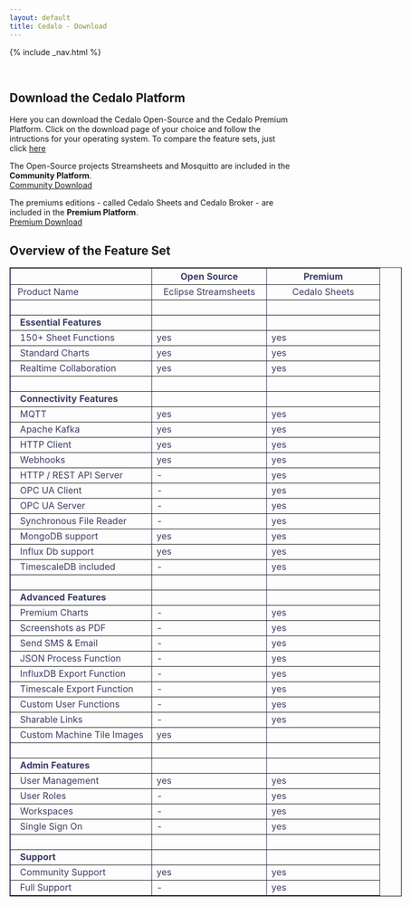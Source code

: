 ```yaml
---
layout: default
title: Cedalo - Download
---
```


<section id="banner" class="downloadpage" role="banner">
<!-- leave unchanged from here  --> 
    {% include _nav.html %}      
    <div class="container">
        <div class="row flex-start" class="align-items: flex-start;">
            <div class="col-md-12 col-sm-12">
                <div class="downloadpage-spacer">
                    <p>&nbsp;</p>
                </div>
            </div>
<!-- until here for nav menus to work smoothly  -->
            <div class="downloadpage-box text-center">
                <div class="col-md-12 col-sm-12">
                    <h1 class="section-header">Download the Cedalo Platform</h1>
                    <p>Here you can download the Cedalo Open-Source and the Cedalo Premium Platform. Click on the download page of your choice and follow the intructions for your operating system. To compare the feature sets, just click <a href="#feature-set">here</a></p>
                </div>
                <div class="col-md-6 col-sm-6 downloadpage-intro">
                    <p>The Open-Source projects Streamsheets and Mosquitto are included in the <b>Community Platform</b>.<br />
                    <a href="https://docs.cedalo.com/installation/community-edition.html" target="_blank" class="btn btn-large">Community Download</a></p>
                </div>
                <div class="col-md-6 col-sm-6 downloadpage-intro">
                    <p>The premiums editions - called Cedalo Sheets and Cedalo Broker - are included in the <b>Premium Platform</b>.<br />
                    <a href="https://docs.cedalo.com/installation/premium-edition.html" target="_blank" class="btn btn-large">Premium Download</a></p>
                </div> 
            </div>
        </div>
    </div>
</section><!-- banner -->

<section id="feature-set" class="products section">
    <div class="container">
        <div class="row no-gutter">
            <div class="col-lg-8 col-md-10 col-sm-12 col-xs-12 col-lg-offset-2 col-md-offset-1">  
                <div class="products-box text-center">
                    <h1>Overview of the Feature Set</h1>
                    <table dir="ltr" style="width: 693px; border-color: #3A3E64;" border="1" cellspacing="0" cellpadding="8"><colgroup><col width="250" /><col width="200" /><col width="200" /></colgroup>
<tbody>
<tr>
<th style="width: 181px; text-align: left;"><span style="color: #3a3e64;">&nbsp; <strong>&nbsp;</strong></span></th>
<th style="width: 186px; text-align: center;"><span style="color: #3a3e64;"><strong>Open Source</strong></span></th>
<th style="width: 140px; text-align: center;"><span style="color: #3a3e64;"><strong>Premium</strong></span></th>
</tr>
<tr>
<td style="width: 181px; text-align: left;"><span style="color: #3a3e64;">&nbsp;Product Name</span></td>
<td style="width: 186px; text-align: center;"><span style="color: #3a3e64;">Eclipse Streamsheets</span></td>
<td style="width: 140px; text-align: center;"><span style="color: #3a3e64;">Cedalo Sheets</span></td>
</tr>
<tr>
<td style="width: 181px; text-align: left;"><span style="color: #3a3e64;"></span></td>
<td style="width: 186px;"><span style="color: #3a3e64;">&nbsp;</span></td>
<td style="width: 140px;"><span style="color: #3a3e64;">&nbsp;</span></td>
</tr>
<tr>
<td style="width: 181px; text-align: left;"><span style="color: #3a3e64;">&nbsp; <strong>Essential Features</strong></span></td>
<td style="width: 186px;"><span style="color: #3a3e64;">&nbsp;</span></td>
<td style="width: 140px;"><span style="color: #3a3e64;">&nbsp;</span></td>
</tr>
<tr>
<td style="width: 181px; text-align: left;"><span style="color: #3a3e64;">&nbsp; 150+ Sheet Functions</span></td>
<td style="width: 186px;"><span style="color: #3a3e64;">yes</span></td>
<td style="width: 140px;"><span style="color: #3a3e64;">yes</span></td>
</tr>
<tr>
<td style="width: 181px; text-align: left;"><span style="color: #3a3e64;">&nbsp; Standard Charts</span></td>
<td style="width: 186px;"><span style="color: #3a3e64;">yes</span></td>
<td style="width: 140px;"><span style="color: #3a3e64;">yes</span></td>
</tr>
<tr>
<td style="width: 181px; text-align: left;"><span style="color: #3a3e64;">&nbsp; Realtime Collaboration</span></td>
<td style="width: 186px;"><span style="color: #3a3e64;">yes</span></td>
<td style="width: 140px;"><span style="color: #3a3e64;">yes</span></td>
</tr>
<tr>
<td style="width: 181px; text-align: left;"><span style="color: #3a3e64;"></span></td>
<td style="width: 186px;"><span style="color: #3a3e64;">&nbsp;</span></td>
<td style="width: 140px;"><span style="color: #3a3e64;">&nbsp;</span></td>
</tr>
<tr>
<td style="width: 181px; text-align: left;"><span style="color: #3a3e64;">&nbsp; <strong>Connectivity Features</strong></span></td>
<td style="width: 186px;"><span style="color: #3a3e64;">&nbsp;</span></td>
<td style="width: 140px;"><span style="color: #3a3e64;">&nbsp;</span></td>
</tr>
<tr>
<td style="width: 181px; text-align: left;"><span style="color: #3a3e64;">&nbsp; MQTT</span></td>
<td style="width: 186px;"><span style="color: #3a3e64;">yes</span></td>
<td style="width: 140px;"><span style="color: #3a3e64;">yes</span></td>
</tr>
<tr>
<td style="width: 181px; text-align: left;"><span style="color: #3a3e64;">&nbsp; Apache Kafka</span></td>
<td style="width: 186px;"><span style="color: #3a3e64;">yes</span></td>
<td style="width: 140px;"><span style="color: #3a3e64;">yes</span></td>
</tr>
<tr>
<td style="width: 181px; text-align: left;"><span style="color: #3a3e64;">&nbsp; HTTP Client</span></td>
<td style="width: 186px;"><span style="color: #3a3e64;">yes</span></td>
<td style="width: 140px;"><span style="color: #3a3e64;">yes</span></td>
</tr>
<tr>
<td style="width: 181px; text-align: left;"><span style="color: #3a3e64;">&nbsp; Webhooks</span></td>
<td style="width: 186px;"><span style="color: #3a3e64;">yes</span></td>
<td style="width: 140px;"><span style="color: #3a3e64;">yes</span></td>
</tr>
<tr>
<td style="width: 181px; text-align: left;"><span style="color: #3a3e64;">&nbsp; HTTP / REST API Server</span></td>
<td style="width: 186px;"><span style="color: #3a3e64;">-</span></td>
<td style="width: 140px;"><span style="color: #3a3e64;">yes</span></td>
</tr>
<tr>
<td style="width: 181px; text-align: left;"><span style="color: #3a3e64;">&nbsp; OPC UA Client</span></td>
<td style="width: 186px;"><span style="color: #3a3e64;">-</span></td>
<td style="width: 140px;"><span style="color: #3a3e64;">yes</span></td>
</tr>
<tr>
<td style="width: 181px; text-align: left;"><span style="color: #3a3e64;">&nbsp; OPC UA Server</span></td>
<td style="width: 186px;"><span style="color: #3a3e64;">-</span></td>
<td style="width: 140px;"><span style="color: #3a3e64;">yes</span></td>
</tr>
<tr>
<td style="width: 181px; text-align: left;"><span style="color: #3a3e64;">&nbsp; Synchronous File Reader</span></td>
<td style="width: 186px;"><span style="color: #3a3e64;">-</span></td>
<td style="width: 140px;"><span style="color: #3a3e64;">yes</span></td>
</tr>
<tr>
<td style="width: 181px; text-align: left;"><span style="color: #3a3e64;">&nbsp; MongoDB support</span></td>
<td style="width: 186px;"><span style="color: #3a3e64;">yes</span></td>
<td style="width: 140px;"><span style="color: #3a3e64;">yes</span></td>
</tr>
<tr>
<td style="width: 181px; text-align: left;"><span style="color: #3a3e64;">&nbsp; Influx Db support</span></td>
<td style="width: 186px;"><span style="color: #3a3e64;">yes</span></td>
<td style="width: 140px;"><span style="color: #3a3e64;">yes</span></td>
</tr>
<tr>
<td style="width: 181px; text-align: left;"><span style="color: #3a3e64;">&nbsp; TimescaleDB included</span></td>
<td style="width: 186px;"><span style="color: #3a3e64;">-</span></td>
<td style="width: 140px;"><span style="color: #3a3e64;">yes</span></td>
</tr>
<tr>
<td style="width: 181px; text-align: left;"><span style="color: #3a3e64;"></span></td>
<td style="width: 186px;"><span style="color: #3a3e64;">&nbsp;</span></td>
<td style="width: 140px;"><span style="color: #3a3e64;">&nbsp;</span></td>
</tr>
<tr>
<td style="width: 181px; text-align: left;"><span style="color: #3a3e64;">&nbsp; <strong>Advanced Features</strong></span></td>
<td style="width: 186px;"><span style="color: #3a3e64;">&nbsp;</span></td>
<td style="width: 140px;"><span style="color: #3a3e64;">&nbsp;</span></td>
</tr>
<tr>
<td style="width: 181px; text-align: left;"><span style="color: #3a3e64;">&nbsp; Premium Charts</span></td>
<td style="width: 186px;"><span style="color: #3a3e64;">-</span></td>
<td style="width: 140px;"><span style="color: #3a3e64;">yes</span></td>
</tr>
<tr>
<td style="width: 181px; text-align: left;"><span style="color: #3a3e64;">&nbsp; Screenshots as PDF</span></td>
<td style="width: 186px;"><span style="color: #3a3e64;">-</span></td>
<td style="width: 140px;"><span style="color: #3a3e64;">yes</span></td>
</tr>
<tr>
<td style="width: 181px; text-align: left;"><span style="color: #3a3e64;">&nbsp; Send SMS &amp; Email</span></td>
<td style="width: 186px;"><span style="color: #3a3e64;">-</span></td>
<td style="width: 140px;"><span style="color: #3a3e64;">yes</span></td>
</tr>
<tr>
<td style="width: 181px; text-align: left;"><span style="color: #3a3e64;">&nbsp; JSON Process Function</span></td>
<td style="width: 186px;"><span style="color: #3a3e64;">-</span></td>
<td style="width: 140px;"><span style="color: #3a3e64;">yes</span></td>
</tr>
<tr>
<td style="width: 181px; text-align: left;"><span style="color: #3a3e64;">&nbsp; InfluxDB Export Function</span></td>
<td style="width: 186px;"><span style="color: #3a3e64;">-</span></td>
<td style="width: 140px;"><span style="color: #3a3e64;">yes</span></td>
</tr>
<tr>
<td style="width: 181px; text-align: left;"><span style="color: #3a3e64;">&nbsp; Timescale Export Function</span></td>
<td style="width: 186px;"><span style="color: #3a3e64;">-</span></td>
<td style="width: 140px;"><span style="color: #3a3e64;">yes</span></td>
</tr>
<tr>
<td style="width: 181px; text-align: left;"><span style="color: #3a3e64;">&nbsp; Custom User Functions</span></td>
<td style="width: 186px;"><span style="color: #3a3e64;">-</span></td>
<td style="width: 140px;"><span style="color: #3a3e64;">yes</span></td>
</tr>
<tr>
<td style="width: 181px; text-align: left;"><span style="color: #3a3e64;">&nbsp; Sharable Links</span></td>
<td style="width: 186px;"><span style="color: #3a3e64;">-</span></td>
<td style="width: 140px;"><span style="color: #3a3e64;">yes</span></td>
</tr>
<tr>
<td style="width: 181px; text-align: left;"><span style="color: #3a3e64;">&nbsp; Custom Machine Tile Images</span></td>
<td style="width: 186px;"><span style="color: #3a3e64;">yes</span></td>
<td style="width: 140px;"><span style="color: #3a3e64;">&nbsp;</span></td>
</tr>
<tr>
<td style="width: 181px; text-align: left;"><span style="color: #3a3e64;"></span></td>
<td style="width: 186px;"><span style="color: #3a3e64;">&nbsp;</span></td>
<td style="width: 140px;"><span style="color: #3a3e64;">&nbsp;</span></td>
</tr>
<tr>
<td style="width: 181px; text-align: left;"><span style="color: #3a3e64;">&nbsp; <strong>Admin Features</strong></span></td>
<td style="width: 186px;"><span style="color: #3a3e64;">&nbsp;</span></td>
<td style="width: 140px;"><span style="color: #3a3e64;">&nbsp;</span></td>
</tr>
<tr>
<td style="width: 181px; text-align: left;"><span style="color: #3a3e64;">&nbsp; User Management</span></td>
<td style="width: 186px;"><span style="color: #3a3e64;">yes</span></td>
<td style="width: 140px;"><span style="color: #3a3e64;">yes</span></td>
</tr>
<tr>
<td style="width: 181px; text-align: left;"><span style="color: #3a3e64;">&nbsp; User Roles</span></td>
<td style="width: 186px;"><span style="color: #3a3e64;">-</span></td>
<td style="width: 140px;"><span style="color: #3a3e64;">yes</span></td>
</tr>
<tr>
<td style="width: 181px; text-align: left;"><span style="color: #3a3e64;">&nbsp; Workspaces</span></td>
<td style="width: 186px;"><span style="color: #3a3e64;">-</span></td>
<td style="width: 140px;"><span style="color: #3a3e64;">yes</span></td>
</tr>
<tr>
<td style="width: 181px; text-align: left;"><span style="color: #3a3e64;">&nbsp; Single Sign On</span></td>
<td style="width: 186px;"><span style="color: #3a3e64;">-</span></td>
<td style="width: 140px;"><span style="color: #3a3e64;">yes</span></td>
</tr>
<tr>
<td style="width: 181px; text-align: left;"><span style="color: #3a3e64;"></span></td>
<td style="width: 186px;"><span style="color: #3a3e64;">&nbsp;</span></td>
<td style="width: 140px;"><span style="color: #3a3e64;">&nbsp;</span></td>
</tr>
<tr>
<td style="width: 181px; text-align: left;"><span style="color: #3a3e64;">&nbsp; <strong>Support</strong></span></td>
<td style="width: 186px;"><span style="color: #3a3e64;">&nbsp;</span></td>
<td style="width: 140px;"><span style="color: #3a3e64;">&nbsp;</span></td>
</tr>
<tr>
<td style="width: 181px; text-align: left;"><span style="color: #3a3e64;">&nbsp; Community Support</span></td>
<td style="width: 186px;"><span style="color: #3a3e64;">yes</span></td>
<td style="width: 140px;"><span style="color: #3a3e64;">yes</span></td>
</tr>
<tr>
<td style="width: 181px; text-align: left;"><span style="color: #3a3e64;">&nbsp; Full Support</span></td>
<td style="width: 186px;"><span style="color: #3a3e64;">-</span></td>
<td style="width: 140px;"><span style="color: #3a3e64;">yes</span></td>
</tr>
</tbody>
</table>
                </div>
            </div>
        </div>
    </div>
</section>



